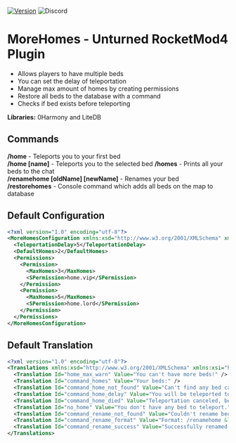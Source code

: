 [![Version](https://img.shields.io/github/release/RestoreMonarchyPlugins/MoreHomes.svg)](https://github.com/RestoreMonarchyPlugins/Teleportation/releases) ![Discord](https://discordapp.com/api/guilds/520355060312440853/widget.png)
# MoreHomes - Unturned RocketMod4 Plugin
* Allows players to have multiple beds
* You can set the delay of teleportation
* Manage max amount of homes by creating permissions  
* Restore all beds to the database with a command  
* Checks if bed exists before teleporting
 
**Libraries:** 0Harmony and LiteDB

## Commands
**/home** - Teleports you to your first bed  
**/home [name]** - Teleports you to the selected bed 
**/homes** - Prints all your beds to the chat  
**/renamehome [oldName] [newName]** - Renames your bed  
**/restorehomes** - Console command which adds all beds on the map to database

## Default Configuration
```xml
<?xml version="1.0" encoding="utf-8"?>
<MoreHomesConfiguration xmlns:xsd="http://www.w3.org/2001/XMLSchema" xmlns:xsi="http://www.w3.org/2001/XMLSchema-instance">
  <TeleportationDelay>5</TeleportationDelay>
  <DefaultHomes>2</DefaultHomes>
  <Permissions>
    <Permission>
      <MaxHomes>3</MaxHomes>
      <SPermission>home.vip</SPermission>
    </Permission>
    <Permission>
      <MaxHomes>5</MaxHomes>
      <SPermission>home.lord</SPermission>
    </Permission>
  </Permissions>
</MoreHomesConfiguration>
```

## Default Translation
```xml
<?xml version="1.0" encoding="utf-8"?>
<Translations xmlns:xsd="http://www.w3.org/2001/XMLSchema" xmlns:xsi="http://www.w3.org/2001/XMLSchema-instance">
  <Translation Id="home_max_warn" Value="You can't have more beds!" />
  <Translation Id="command_homes" Value="Your beds:" />
  <Translation Id="command_home_not_found" Value="Can't find any bed called {0}." />
  <Translation Id="command_home_delay" Value="You will be teleported to your bed in {0} seconds!" />
  <Translation Id="command_home_died" Value="Teleportation canceled, because you died." />
  <Translation Id="no_home" Value="You don't have any bed to teleport." />
  <Translation Id="command_rename_not_found" Value="Couldn't rename bed {0}, because it doesn't exits." />
  <Translation Id="command_rename_format" Value="Format: /renamehome &lt;oldName&gt; &lt;newName&gt;" />
  <Translation Id="command_rename_success" Value="Successfully renamed {0} to {1}!" />
</Translations>
```
